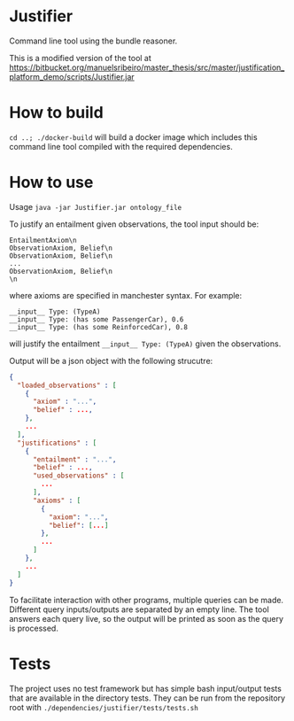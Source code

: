 # Justifier

Command line tool using the bundle reasoner. 

This is a modified version of the tool at https://bitbucket.org/manuelsribeiro/master_thesis/src/master/justification_platform_demo/scripts/Justifier.jar

# How to build

`cd ..; ./docker-build` will build a docker image which includes this command line tool compiled with the required dependencies.


# How to use

Usage `java -jar Justifier.jar ontology_file`

To justify an entailment given observations, the tool input should be:
```
EntailmentAxiom\n
ObservationAxiom, Belief\n
ObservationAxiom, Belief\n
...
ObservationAxiom, Belief\n
\n
```

where axioms are specified in manchester syntax. For example:
```
__input__ Type: (TypeA)
__input__ Type: (has some PassengerCar), 0.6
__input__ Type: (has some ReinforcedCar), 0.8

```
will justify the entailment `__input__ Type: (TypeA)` given the observations.

Output will be a json object with the following strucutre:

```json
{
  "loaded_observations" : [
    {
      "axiom" : "...",
      "belief" : ...,
    },
    ...
  ],
  "justifications" : [
    {
      "entailment" : "...",
      "belief" : ...,
      "used_observations" : [
        ...
      ],
      "axioms" : [
        {
          "axiom": "...",
          "belief": [...]
        },
        ...
      ]
    },
    ...
  ]
}

```

To facilitate interaction with other programs, multiple queries can be made. 
Different query inputs/outputs are separated by an empty line.
The tool answers each query live, so the output will be printed as soon as the query is processed.

# Tests

The project uses no test framework but has simple bash input/output tests that are available in the directory tests.
They can be run from the repository root with `./dependencies/justifier/tests/tests.sh`
